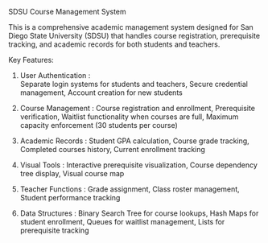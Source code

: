 SDSU Course Management System

This is a comprehensive academic management system designed for San Diego State University (SDSU) that handles course registration, prerequisite tracking, and academic records for both students and teachers.

Key Features:

1. User Authentication :	
Separate login systems for students and teachers,
Secure credential management,
Account creation for new students

2. Course Management :
Course registration and enrollment,
Prerequisite verification,
Waitlist functionality when courses are full,
Maximum capacity enforcement (30 students per course)

3. Academic Records :
Student GPA calculation,
Course grade tracking,
Completed courses history,
Current enrollment tracking

4. Visual Tools :
Interactive prerequisite visualization,
Course dependency tree display,
Visual course map

5. Teacher Functions :
Grade assignment,
Class roster management,
Student performance tracking

6. Data Structures :
Binary Search Tree for course lookups,
Hash Maps for student enrollment,
Queues for waitlist management,
Lists for prerequisite tracking
